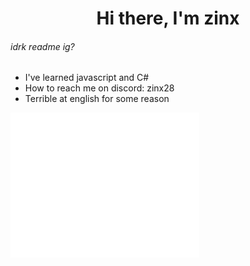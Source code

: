 <h1 align="center">Hi there, I'm zinx</h1>

###### idrk readme ig?

- I've learned javascript and C#
- How to reach me on discord: zinx28
- Terrible at english for some reason
  
<img src="/github-metrics.svg" alt="Metrics" width="60%">
